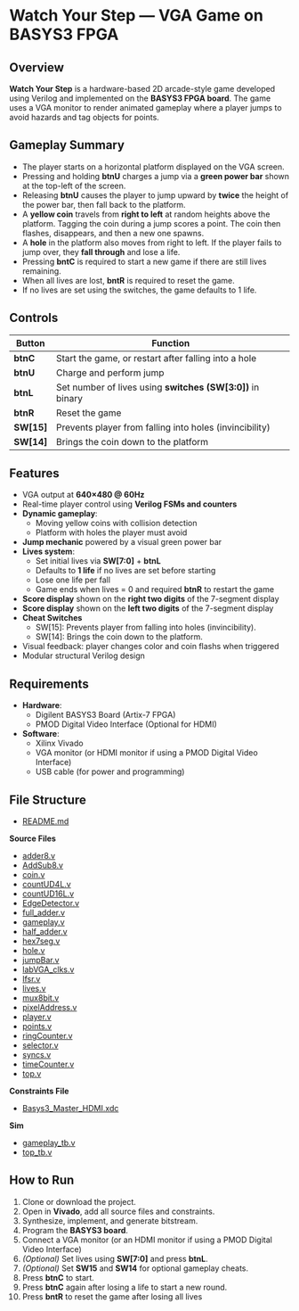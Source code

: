 # Watch Your Step — VGA Game on BASYS3 FPGA

## Overview

**Watch Your Step** is a hardware-based 2D arcade-style game developed using Verilog and implemented on the **BASYS3 FPGA board**. The game uses a VGA monitor to render animated gameplay where a player jumps to avoid hazards and tag objects for points.

## Gameplay Summary

- The player starts on a horizontal platform displayed on the VGA screen.
- Pressing and holding **btnU** charges a jump via a **green power bar** shown at the top-left of the screen.
- Releasing **btnU** causes the player to jump upward by **twice** the height of the power bar, then fall back to the platform.
- A **yellow coin** travels from **right to left** at random heights above the platform. Tagging the coin during a jump scores a point. The coin then flashes, disappears, and then a new one spawns.
- A **hole** in the platform also moves from right to left. If the player fails to jump over, they **fall through** and lose a life.
- Pressing **bntC** is required to start a new game if there are still lives remaining.
- When all lives are lost, **bntR** is required to reset the game.
- If no lives are set using the switches, the game defaults to 1 life.

## Controls

| Button   | Function                                                                |
|----------|-------------------------------------------------------------------------|
| **btnC** | Start the game, or restart after falling into a hole                    |
| **btnU** | Charge and perform jump                                                 |
| **btnL** | Set number of lives using **switches (SW[3:0])** in binary              |
| **btnR** | Reset the game                                                          |
| **SW[15]** | Prevents player from falling into holes (invincibility)               |
| **SW[14]** | Brings the coin down to the platform                                  |
## Features

- VGA output at **640×480 @ 60Hz**
- Real-time player control using **Verilog FSMs and counters**
- **Dynamic gameplay**:
  - Moving yellow coins with collision detection
  - Platform with holes the player must avoid
- **Jump mechanic** powered by a visual green power bar
- **Lives system**:
  - Set initial lives via **SW[7:0]** + **btnL**
  - Defaults to **1 life** if no lives are set before starting
  - Lose one life per fall
  - Game ends when lives = 0 and required **btnR** to restart the game
- **Score display** shown on the **right two digits** of the 7-segment display
- **Score display** shown on the **left two digits** of the 7-segment display
- **Cheat Switches**
  - SW[15]: Prevents player from falling into holes (invincibility).
  - SW[14]: Brings the coin down to the platform.
- Visual feedback: player changes color and coin flashs when triggered
- Modular structural Verilog design

## Requirements

- **Hardware**:
  - Digilent BASYS3 Board (Artix-7 FPGA)
  - PMOD Digital Video Interface (Optional for HDMI)
- **Software**:
  - Xilinx Vivado
  - VGA monitor (or HDMI monitor if using a PMOD Digital Video Interface)
  - USB cable (for power and programming)

## File Structure
- [README.md](./README.md)
  
**Source Files**
- [adder8.v](./src/adder8.v)
- [AddSub8.v](./src/AddSub8.v)
- [coin.v](./src/coin.v)
- [countUD4L.v](./src/countUD4L.v)
- [countUD16L.v](./src/countUD16L.v)
- [EdgeDetector.v](./src/EdgeDetector.v)
- [full_adder.v](./src/full_adder.v)
- [gameplay.v](./src/gameplay.v)
- [half_adder.v](./src/half_adder.v)
- [hex7seg.v](./src/hex7seg.v)
- [hole.v](./src/hole.v)
- [jumpBar.v](./src/jumpBar.v)
- [labVGA_clks.v](./src/labVGA_clks.v)
- [lfsr.v](./src/lfsr.v)
- [lives.v](./src/lives.v)
- [mux8bit.v](./src/mux8bit.v)
- [pixelAddress.v](./src/pixelAddress.v)
- [player.v](./src/player.v)
- [points.v](./src/points.v)
- [ringCounter.v](./src/ringCounter.v)
- [selector.v](./src/selector.v)
- [syncs.v](./src/syncs.v)
- [timeCounter.v](./src/timeCounter.v)
- [top.v](./src/top.v)
  
**Constraints File**
- [Basys3_Master_HDMI.xdc](./constraints/Basys3_Master_HDMI.xdc)
  
**Sim**
- [gameplay_tb.v](./sim/gameplay_tb.v)
- [top_tb.v](./sim/top_tb.v)

## How to Run

1. Clone or download the project.
2. Open in **Vivado**, add all source files and constraints.
3. Synthesize, implement, and generate bitstream.
4. Program the **BASYS3 board**.
5. Connect a VGA monitor (or an HDMI monitor if using a PMOD Digital Video Interface)
6. *(Optional)* Set lives using **SW[7:0]** and press **btnL**.
7. *(Optional)* Set **SW15** and **SW14** for optional gameplay cheats.
8. Press **btnC** to start.
9. Press **btnC** again after losing a life to start a new round.
10. Press **bntR** to reset the game after losing all lives
